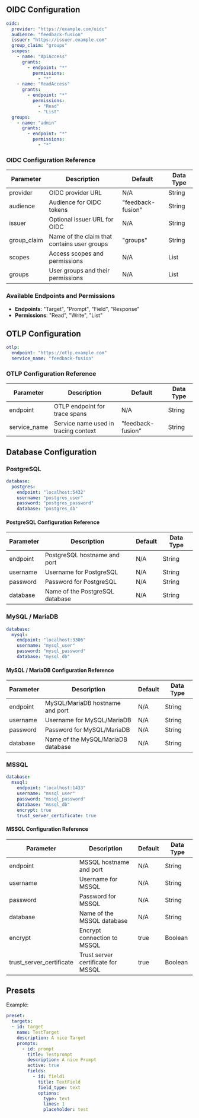 
## OIDC Configuration

```yaml
oidc:
  provider: "https://example.com/oidc"
  audience: "feedback-fusion"
  issuer: "https://issuer.example.com"
  group_claim: "groups"
  scopes:
    - name: "ApiAccess"
      grants:
        - endpoint: "*"
          permissions:
            - "*"
    - name: "ReadAccess"
      grants:
        - endpoint: "*"
          permissions:
            - "Read"
            - "List"
  groups:
    - name: "admin"
      grants: 
        - endpoint: "*"
          permissions:
            - "*"
```

### OIDC Configuration Reference

| Parameter   | Description                                    | Default           | Data Type |
|-------------|------------------------------------------------|-------------------|-----------|
| provider    | OIDC provider URL                              | N/A               | String    |
| audience    | Audience for OIDC tokens                       | "feedback-fusion" | String    |
| issuer      | Optional issuer URL for OIDC                   | N/A               | String    |
| group_claim | Name of the claim that contains user groups    | "groups"          | String    |
| scopes      | Access scopes and permissions                  | N/A               | List      |
| groups      | User groups and their permissions              | N/A               | List      |

### Available Endpoints and Permissions

- **Endpoints**: "Target", "Prompt", "Field", "Response"
- **Permissions**: "Read", "Write", "List"

## OTLP Configuration

```yaml
otlp:
  endpoint: "https://otlp.example.com"
  service_name: "feedback-fusion"
```

### OTLP Configuration Reference

| Parameter    | Description                        | Default           | Data Type |
|--------------|------------------------------------|-------------------|-----------|
| endpoint     | OTLP endpoint for trace spans      | N/A               | String    |
| service_name | Service name used in tracing context | "feedback-fusion" | String    |

## Database Configuration

### PostgreSQL

```yaml
database:
  postgres:
    endpoint: "localhost:5432"
    username: "postgres_user"
    password: "postgres_password"
    database: "postgres_db"
```

#### PostgreSQL Configuration Reference

| Parameter | Description                      | Default | Data Type |
|-----------|----------------------------------|---------|-----------|
| endpoint  | PostgreSQL hostname and port     | N/A     | String    |
| username  | Username for PostgreSQL          | N/A     | String    |
| password  | Password for PostgreSQL          | N/A     | String    |
| database  | Name of the PostgreSQL database  | N/A     | String    |

### MySQL / MariaDB

```yaml
database:
  mysql:
    endpoint: "localhost:3306"
    username: "mysql_user"
    password: "mysql_password"
    database: "mysql_db"
```

#### MySQL / MariaDB Configuration Reference

| Parameter | Description                      | Default | Data Type |
|-----------|----------------------------------|---------|-----------|
| endpoint  | MySQL/MariaDB hostname and port  | N/A     | String    |
| username  | Username for MySQL/MariaDB       | N/A     | String    |
| password  | Password for MySQL/MariaDB       | N/A     | String    |
| database  | Name of the MySQL/MariaDB database | N/A   | String    |

### MSSQL

```yaml
database:
  mssql:
    endpoint: "localhost:1433"
    username: "mssql_user"
    password: "mssql_password"
    database: "mssql_db"
    encrypt: true
    trust_server_certificate: true
```

#### MSSQL Configuration Reference

| Parameter                | Description                               | Default | Data Type |
|--------------------------|-------------------------------------------|---------|-----------|
| endpoint                 | MSSQL hostname and port                   | N/A     | String    |
| username                 | Username for MSSQL                        | N/A     | String    |
| password                 | Password for MSSQL                        | N/A     | String    |
| database                 | Name of the MSSQL database                | N/A     | String    |
| encrypt                  | Encrypt connection to MSSQL               | true    | Boolean   |
| trust_server_certificate | Trust server certificate for MSSQL        | true    | Boolean   |

## Presets 

Example: 
```yaml 
preset:
  targets:
  - id: target 
    name: TestTarget 
    description: A nice Target 
    prompts:
      - id: prompt 
        title: Testprompt 
        description: A nice Prompt 
        active: true
        fields:
          - id: field1 
            title: TextField
            field_type: text 
            options:
              type: text
              lines: 1 
              placeholder: test
```
